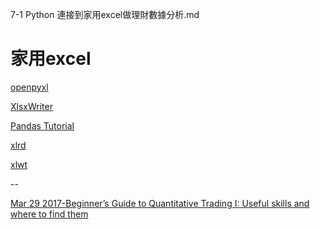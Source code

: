 7-1 Python 連接到家用excel做理財數據分析.md



# 家用excel

[openpyxl](https://openpyxl.readthedocs.io/en/stable/)

[XlsxWriter](https://pypi.org/project/XlsxWriter/)

[Pandas Tutorial](https://www.w3schools.com/python/pandas/default.asp)

[xlrd](https://pypi.org/project/xlrd/)

[xlwt](https://pypi.org/project/xlwt/)

--


[Mar 29 2017-Beginner’s Guide to Quantitative Trading I: Useful skills and where to find them](https://medium.com/auquan/a-beginners-guide-to-quantitative-trading-e6ed5d6b1c0d)



